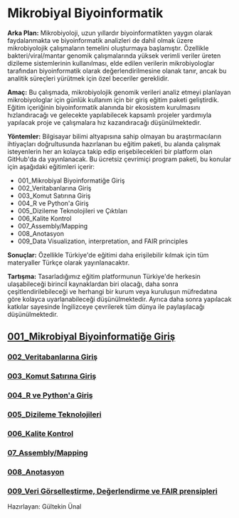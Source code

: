 # Mikrobiyal Biyoinformatik 

**Arka Plan:**
Mikrobiyoloji, uzun yıllardır biyoinformatikten yaygın olarak faydalanmakta ve biyoinformatik analizleri de dahil olmak üzere mikrobiyolojik çalışmaların temelini oluşturmaya başlamıştır. Özellikle bakteri/viral/mantar genomik çalışmalarında yüksek verimli veriler üreten dizileme sistemlerinin kullanılması, elde edilen verilerin mikrobiyologlar tarafından biyoinformatik olarak değerlendirilmesine olanak tanır, ancak bu analitik süreçleri yürütmek için özel beceriler gereklidir.

**Amaç:**
Bu çalışmada, mikrobiyolojik genomik verileri analiz etmeyi planlayan mikrobiyologlar için günlük kullanım için bir giriş eğitim paketi geliştirdik. Eğitim içeriğinin biyoinformatik alanında bir ekosistem kurulmasını hızlandıracağı ve gelecekte yapılabilecek kapsamlı projeler yardımıyla yapılacak proje ve çalışmalara hız kazandıracağı düşünülmektedir.

**Yöntemler:**
Bilgisayar bilimi altyapısına sahip olmayan bu araştırmacıların ihtiyaçları doğrultusunda hazırlanan bu eğitim paketi, bu alanda çalışmak isteyenlerin her an kolayca takip edip erişebilecekleri bir platform olan GitHub'da da yayınlanacak. Bu ücretsiz çevrimiçi program paketi, bu konular için aşağıdaki eğitimleri içerir:

* 001_Mikrobiyal Biyoinformatiğe Giriş
* 002_Veritabanlarına Giriş
* 003_Komut Satırına Giriş
* 004_R ve Python'a Giriş
* 005_Dizileme Teknolojileri ve Çıktıları 
* 006_Kalite Kontrol
* 007_Assembly/Mapping 
* 008_Anotasyon 
* 009_Data Visualization, interpretation, and FAIR principles

**Sonuçlar:**
Özellikle Türkiye'de eğitimi daha erişilebilir kılmak için tüm materyaller Türkçe olarak yayınlanacaktır.

**Tartışma:**
Tasarladığımız eğitim platformunun Türkiye'de herkesin ulaşabileceği birincil kaynaklardan biri olacağı, daha sonra çeşitlendirilebileceği ve herhangi bir kurum veya kuruluşun müfredatına göre kolayca uyarlanabileceği düşünülmektedir. Ayrıca daha sonra yapılacak katkılar sayesinde İngilizceye çevrilerek tüm dünya ile paylaşılacağı düşünülmektedir.

## [001_Mikrobiyal Biyoinformatiğe Giriş](https://github.com/cinnetcrash/cinnetcrash.github.io//001_MikrobiyalByoinformatigeGiri%C5%9F/README.md)
### [002_Veritabanlarına Giriş](https://github.com/cinnetcrash/cinnetcrash.github.io/blob/449e62d28e971d052c8b375a84d7dca28e283bec/002_Veritabanlar%C4%B1naGiri%C5%9F/README.md)
### [003_Komut Satırına Giriş](https://github.com/cinnetcrash/cinnetcrash.github.io/blob/449e62d28e971d052c8b375a84d7dca28e283bec/003_KomutSat%C4%B1r%C4%B1naGiri%C5%9F/README.md)
### [004_R ve Python'a Giriş](https://github.com/cinnetcrash/cinnetcrash.github.io/blob/449e62d28e971d052c8b375a84d7dca28e283bec/004_RvePythonaGiris/README.md)
### [005_Dizileme Teknolojileri](https://github.com/cinnetcrash/cinnetcrash.github.io/blob/449e62d28e971d052c8b375a84d7dca28e283bec/005_DizilemeTeknolojileri/README.md)
### [006_Kalite Kontrol](https://github.com/cinnetcrash/cinnetcrash.github.io/blob/449e62d28e971d052c8b375a84d7dca28e283bec/006_KaliteKontrol/README.md)
### [07_Assembly/Mapping](https://github.com/cinnetcrash/cinnetcrash.github.io/blob/449e62d28e971d052c8b375a84d7dca28e283bec/007_AssemblyMapping/README.md)
### [008_Anotasyon](https://github.com/cinnetcrash/cinnetcrash.github.io/blob/449e62d28e971d052c8b375a84d7dca28e283bec/008_Anotasyon/README.md)
### [009_Veri Görselleştirme, Değerlendirme ve FAIR prensipleri](https://github.com/cinnetcrash/cinnetcrash.github.io/blob/449e62d28e971d052c8b375a84d7dca28e283bec/009_DataG%C3%B6rselle%C5%9FtirmeDe%C4%9FerlendirmeFAIRPrensipleri/README.md)


Hazırlayan: Gültekin Ünal
